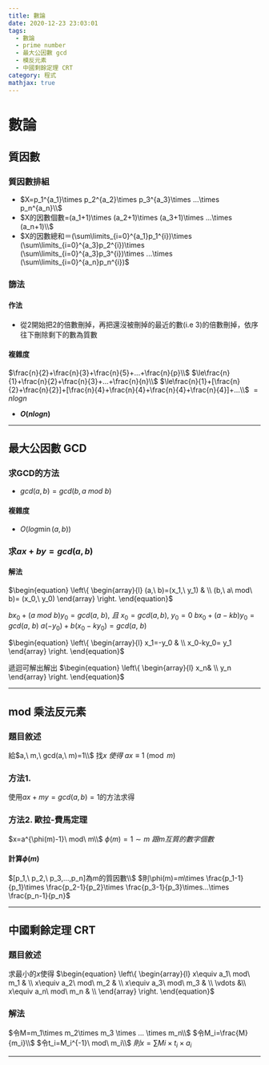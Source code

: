 ```yaml
---
title: 數論
date: 2020-12-23 23:03:01
tags:
  - 數論
  - prime number
  - 最大公因數 gcd
  - 模反元素
  - 中國剩餘定理 CRT
category: 程式
mathjax: true
---
```




# 數論

<!-- more -->

## 質因數

### 質因數排組

* $X=p_1^{a_1}\times p_2^{a_2}\times p_3^{a_3}\times ...\times p_n^{a_n}\\$
* $X的因數個數=(a_1+1)\times (a_2+1)\times (a_3+1)\times ...\times (a_n+1)\\$
* $X的因數總和＝(\sum\limits_{i=0}^{a_1}p_1^{i})\times (\sum\limits_{i=0}^{a_3}p_2^{i})\times (\sum\limits_{i=0}^{a_3}p_3^{i})\times ...\times (\sum\limits_{i=0}^{a_n}p_n^{i})$

### 篩法

#### 作法

* 從2開始把2的倍數刪掉，再把還沒被刪掉的最近的數(i.e 3)的倍數刪掉，依序往下刪除剩下的數為質數

#### 複雜度

$\frac{n}{2}+\frac{n}{3}+\frac{n}{5}+...+\frac{n}{p}\\$
$\le\frac{n}{1}+\frac{n}{2}+\frac{n}{3}+...+\frac{n}{n}\\$
$\le\frac{n}{1}+[\frac{n}{2}+\frac{n}{2}]+[\frac{n}{4}+\frac{n}{4}+\frac{n}{4}+\frac{n}{4}]+...\\$
$=nlogn$

* **$O(nlogn)$**

---

## 最大公因數 GCD

### 求GCD的方法

* $gcd(a, b)=gcd(b, {a\ mod\ b})$

#### 複雜度

* $O(log \min(a, b))$

### 求$ax+by=gcd(a,b)$

#### 解法

$\begin{equation}
\left\{
    \begin{array}{l}
             (a,\ b)=(x_1,\ y_1) &  \\
             (b,\ a\ mod\ b)= (x_0,\ y_0)
             \end{array}
\right.
\end{equation}$

$bx_0+(a\ mod\ b)y_0=gcd(a,\ b),\ 且\ x_0=gcd(a,b),\ y_0=0$
$bx_0+(a-kb)y_0=gcd(a,\ b)$
$a(-y_0)+b(x_0-ky_0)=gcd(a,\ b)$

$\begin{equation}
\left\{
    \begin{array}{l}
             x_1=-y_0 &  \\
             x_0-ky_0= y_1
             \end{array}
\right.
\end{equation}$

遞迴可解出解出
$\begin{equation}
\left\{
    \begin{array}{l}
             x_n&  \\
             y_n
             \end{array}
\right.
\end{equation}$

---

## mod 乘法反元素

### 題目敘述

給$a,\ m,\ gcd(a,\ m)=1\\$
找$x\ 使得\ ax\equiv1\pmod{m}$

### 方法1. 

使用$ax+my=gcd(a,b)=1$的方法求得

### 方法2. 歐拉-費馬定理

$x=a^{\phi(m)-1}\ mod\ m\\$
$\phi(m)=1\sim m\ 跟m互質的數字個數$

#### 計算$\phi(m)$

$[p_1,\ p_2,\ p_3,...,p_n]為m的質因數\\$
$則\phi(m)=m\times \frac{p_1-1}{p_1}\times \frac{p_2-1}{p_2}\times \frac{p_3-1}{p_3}\times...\times \frac{p_n-1}{p_n}$

---

## 中國剩餘定理 CRT

### 題目敘述

求最小的$x$使得
$\begin{equation}
\left\{
    \begin{array}{l}
             x\equiv a_1\ mod\ m_1 &  \\
             x\equiv a_2\ mod\ m_2 &  \\
             x\equiv a_3\ mod\ m_3 &  \\
             \vdots &\\
             x\equiv a_n\ mod\ m_n &  \\
    \end{array}
\right.
\end{equation}$

### 解法

$令M=m_1\times m_2\times m_3 \times ... \times m_n\\$
$令M_i=\frac{M}{m_i}\\$
$令t_i=M_i^{-1}\ mod\ m_i\\$
$則x=\sum Mi\times t_i\times a_i$

---


